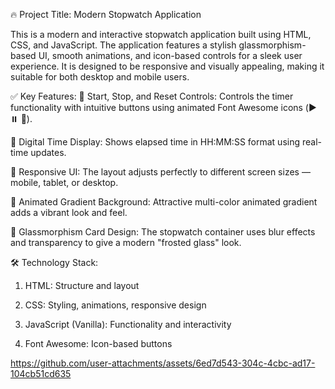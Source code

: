 🔥 Project Title: Modern Stopwatch Application

This is a modern and interactive stopwatch application built using HTML, CSS, and JavaScript. The application features a stylish glassmorphism-based UI, smooth animations, and icon-based controls for a sleek user experience. It is designed to be responsive and visually appealing, making it suitable for both desktop and mobile users.

✅ Key Features:
🔹 Start, Stop, and Reset Controls:
Controls the timer functionality with intuitive buttons using animated Font Awesome icons (▶️ ⏸️ 🔁).

🔹 Digital Time Display:
Shows elapsed time in HH:MM:SS format using real-time updates.

🔹 Responsive UI:
The layout adjusts perfectly to different screen sizes — mobile, tablet, or desktop.

🔹 Animated Gradient Background:
Attractive multi-color animated gradient adds a vibrant look and feel.

🔹 Glassmorphism Card Design:
The stopwatch container uses blur effects and transparency to give a modern "frosted glass" look.

🛠️ Technology Stack:
1. HTML: Structure and layout

2. CSS: Styling, animations, responsive design

3. JavaScript (Vanilla): Functionality and interactivity

4. Font Awesome: Icon-based buttons


https://github.com/user-attachments/assets/6ed7d543-304c-4cbc-ad17-104cb51cd635
